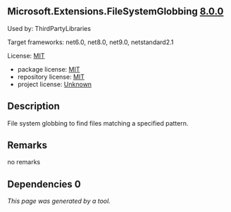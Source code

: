 Microsoft.Extensions.FileSystemGlobbing [8.0.0](https://www.nuget.org/packages/Microsoft.Extensions.FileSystemGlobbing/8.0.0)
--------------------

Used by: ThirdPartyLibraries

Target frameworks: net6.0, net8.0, net9.0, netstandard2.1

License: [MIT](../../../../licenses/mit) 

- package license: [MIT](https://licenses.nuget.org/MIT) 
- repository license: [MIT](https://github.com/dotnet/runtime) 
- project license: [Unknown](https://dot.net/) 

Description
-----------
File system globbing to find files matching a specified pattern.

Remarks
-----------
no remarks


Dependencies 0
-----------


*This page was generated by a tool.*